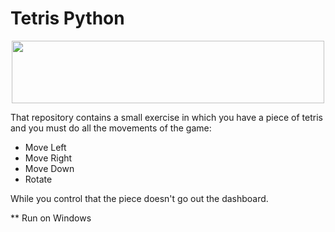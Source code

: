 # Tetris Python
<p align="center">
  <img width="500" height="100" src="https://encrypted-tbn0.gstatic.com/images?q=tbn:ANd9GcS__RN7B7f-TtoXgLT3lwpsGvQbPVjY-4G5F4sdO-eI&s">
</p>

That repository contains a small exercise in which you have a piece of tetris and you must do all the movements of the game:
- Move Left
- Move Right
- Move Down
- Rotate

While you control that the piece doesn't go out the dashboard.

** Run on Windows
